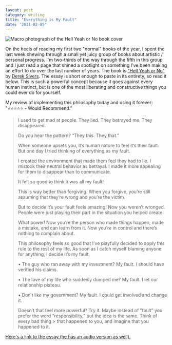 ```yaml
---
layout: post
category: writing
title: "Everything is My Fault"
date: '2021-02-05'
---
```


![Macro photograph of the Hell Yeah or No book cover](https://campbell17.s3.amazonaws.com/posts/hellyeah.jpg)

On the heels of reading my first two "normal" books of the year, I spent the last week chewing through a small yet juicy group of books about artistic / personal progress. I'm two-thirds of the way through the fifth in this group and I just read a page that shined a spotlight on something I've been making an effort to do over the last number of years. The book is ["Hell Yeah or No"](https://sive.rs/n) by [Derek Sivers](https://sive.rs/now). The essay is short enough to paste in its entirety, so read it below. This is such a powerful concept because it goes against every human instinct, but is one of the most liberating and constructive things you could ever do for yourself. 

<!--more-->

My review of implementing this philosophy today and using it forever: "⭐️⭐️⭐️⭐️⭐️ - Would Recommend."

> I used to get mad at people. They lied. They betrayed me. They disappeared.
> 
> Do you hear the pattern? “They this. They that.”
> 
> When someone upsets you, it’s human nature to feel it’s their fault. But one day I tried thinking of everything as my fault.
> 
> I created the environment that made them feel they had to lie. I mistook their neutral behavior as betrayal. I made it more appealing for them to disappear than to communicate.
> 
> It felt so good to think it was all my fault!
> 
> This is way better than forgiving. When you forgive, you’re still assuming that they’re wrong and you’re the victim.
> 
> But to decide it’s your fault feels amazing! Now you weren’t wronged. People were just playing their part in the situation you helped create.
> 
> What power! Now you’re the person who made things happen, made a mistake, and can learn from it. Now you’re in control and there’s nothing to complain about.
> 
> This philosophy feels so good that I’ve playfully decided to apply this rule to the rest of my life. As soon as I catch myself blaming anyone for anything, I decide it’s my fault.
> 
> • The guy who ran away with my investment? My fault. I should have verified his claims.
>
> • The love of my life who suddenly dumped me? My fault. I let our relationship plateau.
>
> • Don’t like my government? My fault. I could get involved and change it.
>
> Doesn’t that feel more powerful? Try it. Maybe instead of “fault” you prefer the word “responsibility,” but the idea is the same. Think of every bad thing > that happened to you, and imagine that you happened to it.

[Here's a link to the essay (he has an audio version as well).](https://sive.rs/my-fault)